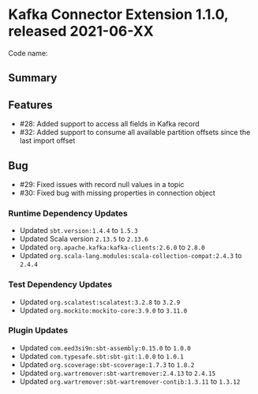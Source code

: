 # Kafka Connector Extension 1.1.0, released 2021-06-XX

Code name: 

## Summary

## Features

* #28: Added support to access all fields in Kafka record
* #32: Added support to consume all available partition offsets since the last import offset

## Bug

* #29: Fixed issues with record null values in a topic
* #30: Fixed bug with missing properties in connection object

### Runtime Dependency Updates

* Updated `sbt.version:1.4.4` to `1.5.3`
* Updated Scala version `2.13.5` to `2.13.6`
* Updated `org.apache.kafka:kafka-clients:2.6.0` to `2.8.0`
* Updated `org.scala-lang.modules:scala-collection-compat:2.4.3` to `2.4.4`

### Test Dependency Updates

* Updated `org.scalatest:scalatest:3.2.8` to `3.2.9`
* Updated `org.mockito:mockito-core:3.9.0` to `3.11.0`

### Plugin Updates

* Updated `com.eed3si9n:sbt-assembly:0.15.0` to `1.0.0`
* Updated `com.typesafe.sbt:sbt-git:1.0.0` to `1.0.1`
* Updated `org.scoverage:sbt-scoverage:1.7.3` to `1.8.2`
* Updated `org.wartremover:sbt-wartremover:2.4.13` to `2.4.15`
* Updated `org.wartremover:sbt-wartremover-contib:1.3.11` to `1.3.12`
